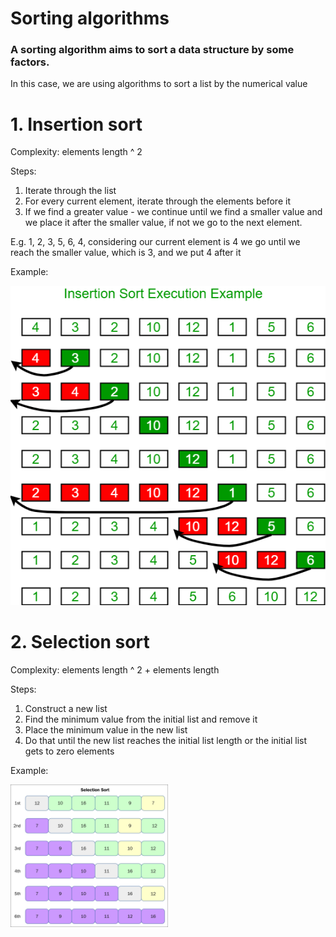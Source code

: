 # Sorting algorithms

### A sorting algorithm aims to sort a data structure by some factors.

In this case, we are using algorithms to sort a list by the numerical value

# 1. Insertion sort

Complexity: elements length ^ 2

Steps:
1. Iterate through the list
2. For every current element, iterate through the elements before it
3. If we find a greater value - we continue until we find a smaller value and we place it after the smaller value, if not we go to the next element.

E.g. 1, 2, 3, 5, 6, 4, considering our current element is 4 we go until we reach the smaller value, which is 3, and we put 4 after it

Example:

![insertion-sort](../resources/images/insertion-sort.png)


# 2. Selection sort

Complexity: elements length ^ 2 + elements length

Steps:
1. Construct a new list
2. Find the minimum value from the initial list and remove it
3. Place the minimum value in the new list
5. Do that until the new list reaches the initial list length or the initial list gets to zero elements

Example:

<img src="../resources/images/selection-sort.png" height="50%" width="50%">
